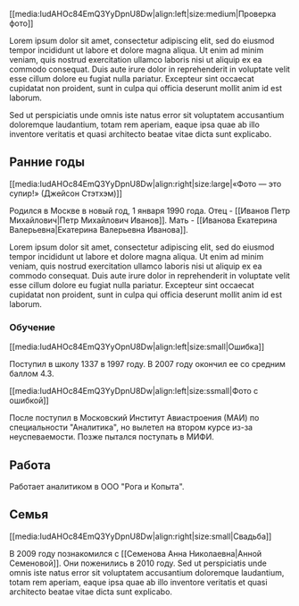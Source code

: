 ﻿[[media:IudAHOc84EmQ3YyDpnU8Dw|align:left|size:medium|Проверка фото]]

Lorem ipsum dolor sit amet, consectetur adipiscing elit, sed do eiusmod tempor incididunt ut labore et dolore magna aliqua. Ut enim ad minim veniam, quis nostrud exercitation ullamco laboris nisi ut aliquip ex ea commodo consequat. Duis aute irure dolor in reprehenderit in voluptate velit esse cillum dolore eu fugiat nulla pariatur. Excepteur sint occaecat cupidatat non proident, sunt in culpa qui officia deserunt mollit anim id est laborum.

Sed ut perspiciatis unde omnis iste natus error sit voluptatem accusantium doloremque laudantium, totam rem aperiam, eaque ipsa quae ab illo inventore veritatis et quasi architecto beatae vitae dicta sunt explicabo. 

## Ранние годы

[[media:IudAHOc84EmQ3YyDpnU8Dw|align:right|size:large|«Фото — это супир!» (Джейсон Стэтхэм)]]

Родился в Москве в новый год, 1 января 1990 года.
Отец - [[Иванов Петр Михайлович|Петр Михайлович Иванов]]. Мать - [[Иванова Екатерина Валерьевна|Екатерина Валерьевна Иванова]].

Lorem ipsum dolor sit amet, consectetur adipiscing elit, sed do eiusmod tempor incididunt ut labore et dolore magna aliqua. Ut enim ad minim veniam, quis nostrud exercitation ullamco laboris nisi ut aliquip ex ea commodo consequat. Duis aute irure dolor in reprehenderit in voluptate velit esse cillum dolore eu fugiat nulla pariatur. Excepteur sint occaecat cupidatat non proident, sunt in culpa qui officia deserunt mollit anim id est laborum.

### Обучение
[[media:IudAHOc84EmQ3YyOpnU8Dw|align:left|size:small|Ошибка]]

Поступил в школу 1337 в 1997 году. В 2007 году окончил ее со средним баллом 4.3.

[[media:IudAHOc84EmQ3YyDpnU8Dw|align:left|size:ssmall|Фото с ошибкой]]

После поступил в Московский Институт Авиастроения (МАИ) по специальности "Аналитика", но вылетел на втором курсе из-за неуспеваемости.
Позже пытался поступать в МИФИ.

## Работа

Работает аналитиком в ООО "Рога и Копыта".

## Семья

[[media:IudAHOc84EmQ3YyDpnU8Dw|align:right|size:small|Свадьба]]

В 2009 году познакомился с [[Семенова Анна Николаевна|Анной Семеновой]]. Они поженились в 2010 году. Sed ut perspiciatis unde omnis iste natus error sit voluptatem accusantium doloremque laudantium, totam rem aperiam, eaque ipsa quae ab illo inventore veritatis et quasi architecto beatae vitae dicta sunt explicabo.